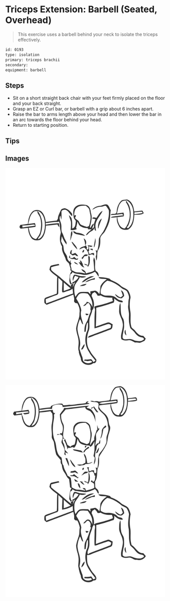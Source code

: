 # Triceps Extension: Barbell (Seated, Overhead)
> This exercise uses a barbell behind your neck to isolate the triceps effectively.

``` 
id: 0193 
type: isolation 
primary: triceps brachii 
secondary:  
equipment: barbell 
``` 

## Steps

 - Sit on a short straight back chair with your feet firmly placed on the floor and your back straight.
 - Grasp an EZ or Curl bar, or barbell with a grip about 6 inches apart.
 - Raise the bar to arms length above your head and then lower the bar in an arc towards the floor behind your head.
 - Return to starting position.

## Tips


## Images

![](./../svg/0193-relaxation.svg)

![](./../svg/0193-tension.svg)
